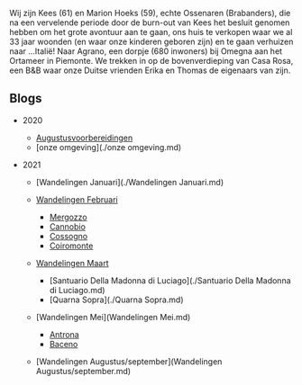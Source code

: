 Wij zijn Kees (61) en Marion Hoeks (59), echte Ossenaren (Brabanders), die na een vervelende periode door de burn-out van Kees het besluit genomen hebben om het grote avontuur aan te gaan, ons huis te verkopen waar we al 33 jaar woonden (en waar onze kinderen geboren zijn) en te gaan verhuizen naar ...Italië! 
Naar Agrano, een dorpje (680 inwoners) bij Omegna aan het Ortameer in Piemonte. We trekken in op de bovenverdieping van Casa Rosa, een B&B waar onze Duitse vrienden Erika en Thomas de eigenaars van zijn.  

## Blogs
* 2020 
  * [Augustusvoorbereidingen](./Augustusvoorbereidingen.md)
  * [onze omgeving](./onze omgeving.md)

* 2021
  * [Wandelingen Januari](./Wandelingen Januari.md)
  * [Wandelingen Februari](./Wandelingen.md)
      * [Mergozzo](./Mergozzo.md)
      * [Cannobio](./Cannobio.md)
      * [Cossogno](./Cossogno.md)
      * [Coiromonte](./Coiromonte.md)
      
  * [Wandelingen Maart](./Wandelingen.md)
      * [Santuario Della Madonna di Luciago](./Santuario Della Madonna di Luciago.md)    
      * [Quarna Sopra](./Quarna Sopra.md)
  * [Wandelingen Mei](Wandelingen Mei.md)
      * [Antrona](./Antrona.md)
      * [Baceno](Baceno.md)
  * [Wandelingen Augustus/september](Wandelingen Augustus/september.md)      

